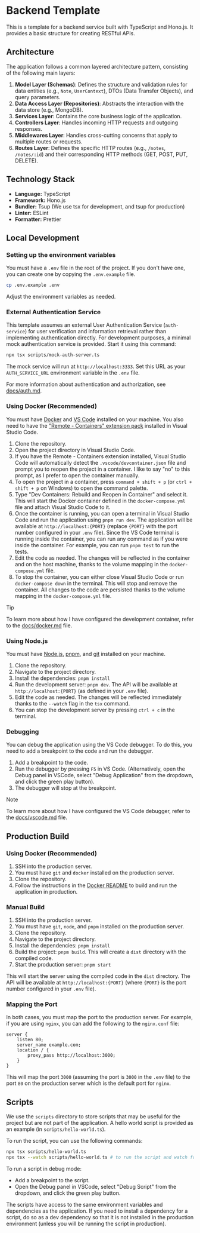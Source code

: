 # Backend Template

This is a template for a backend service built with TypeScript and Hono.js. It provides a basic structure for creating RESTful APIs.

## Architecture

The application follows a common layered architecture pattern, consisting of the following main layers:

1.  **Model Layer (Schemas)**: Defines the structure and validation rules for data entities (e.g., `Note`, `UserContext`), DTOs (Data Transfer Objects), and query parameters.
2.  **Data Access Layer (Repositories)**: Abstracts the interaction with the data store (e.g., MongoDB).
3.  **Services Layer**: Contains the core business logic of the application.
4.  **Controllers Layer**: Handles incoming HTTP requests and outgoing responses.
5.  **Middlewares Layer**: Handles cross-cutting concerns that apply to multiple routes or requests.
6.  **Routes Layer**: Defines the specific HTTP routes (e.g., `/notes`, `/notes/:id`) and their corresponding HTTP methods (GET, POST, PUT, DELETE).

## Technology Stack

- **Language:** TypeScript
- **Framework:** Hono.js
- **Bundler:** Tsup (We use tsx for development, and tsup for production)
- **Linter:** ESLint
- **Formatter:** Prettier

## Local Development

### Setting up the environment variables

You must have a `.env` file in the root of the project. If you don't have one, you can create one by copying the `.env.example` file.

```bash
cp .env.example .env
```

Adjust the environment variables as needed.

### External Authentication Service

This template assumes an external User Authentication Service (`auth-service`) for user verification and information retrieval rather than implementing authentication directly. For development purposes, a minimal mock authentication service is provided. Start it using this command:

```bash
npx tsx scripts/mock-auth-server.ts
```

The mock service will run at `http://localhost:3333`. Set this URL as your `AUTH_SERVICE_URL` environment variable in the `.env` file.

For more information about authentication and authorization, see [docs/auth.md](docs/auth.md).

### Using Docker (Recommended)

You must have [Docker](https://docs.docker.com/get-docker/) and [VS Code](https://code.visualstudio.com/) installed on your machine. You also need to have the ["Remote - Containers" extension pack](https://marketplace.visualstudio.com/items?itemName=ms-vscode-remote.vscode-remote-extensionpack) installed in Visual Studio Code.

1. Clone the repository.
2. Open the project directory in Visual Studio Code.
3. If you have the Remote - Containers extension installed, Visual Studio Code will automatically detect the `.vscode/devcontainer.json` file and prompt you to reopen the project in a container. I like to say "no" to this prompt, as I prefer to open the container manually.
4. To open the project in a container, press `command + shift + p` (or `ctrl + shift + p` on Windows) to open the command palette.
5. Type "Dev Containers: Rebuild and Reopen in Container" and select it. This will start the Docker container defined in the `docker-compose.yml` file and attach Visual Studio Code to it.
6. Once the container is running, you can open a terminal in Visual Studio Code and run the application using `pnpm run dev`. The application will be available at `http://localhost:{PORT}` (replace `{PORT}` with the port number configured in your `.env` file). Since the VS Code terminal is running inside the container, you can run any command as if you were inside the container. For example, you can run `pnpm test` to run the tests.
7. Edit the code as needed. The changes will be reflected in the container and on the host machine, thanks to the volume mapping in the `docker-compose.yml` file.
8. To stop the container, you can either close Visual Studio Code or run `docker-compose down` in the terminal. This will stop and remove the container. All changes to the code are persisted thanks to the volume mapping in the `docker-compose.yml` file.

> [!TIP]
> To learn more about how I have configured the development container, refer to the [docs/docker.md](docs/docker.md) file.

### Using Node.js

You must have [Node.js](https://nodejs.org/en/), [pnpm](https://pnpm.io/), and [git](https://git-scm.com/) installed on your machine.

1. Clone the repository.
2. Navigate to the project directory.
3. Install the dependencies: `pnpm install`
4. Run the development server: `pnpm dev`. The API will be available at `http://localhost:{PORT}` (as defined in your `.env` file).
5. Edit the code as needed. The changes will be reflected immediately thanks to the `--watch` flag in the `tsx` command.
6. You can stop the development server by pressing `ctrl + c` in the terminal.

### Debugging

You can debug the application using the VS Code debugger. To do this, you need to add a breakpoint to the code and run the debugger.

1. Add a breakpoint to the code.
2. Run the debugger by pressing `F5` in VS Code. (Alternatively, open the Debug panel in VSCode, select "Debug Application" from the dropdown, and click the green play button).
3. The debugger will stop at the breakpoint.

> [!NOTE]
> To learn more about how I have configured the VS Code debugger, refer to the [docs/vscode.md](docs/vscode.md) file.

## Production Build

### Using Docker (Recommended)

1. SSH into the production server.
2. You must have `git` and `docker` installed on the production server.
3. Clone the repository.
4. Follow the instructions in the [Docker README](docker/README.md) to build and run the application in production.

### Manual Build

1. SSH into the production server.
2. You must have `git`, `node`, and `pnpm` installed on the production server.
3. Clone the repository.
4. Navigate to the project directory.
5. Install the dependencies: `pnpm install`
6. Build the project: `pnpm build`. This will create a `dist` directory with the compiled code.
7. Start the production server: `pnpm start`

This will start the server using the compiled code in the `dist` directory. The API will be available at `http://localhost:{PORT}` (where `{PORT}` is the port number configured in your `.env` file).

### Mapping the Port

In both cases, you must map the port to the production server. For example, if you are using `nginx`, you can add the following to the `nginx.conf` file:

```plaintext
server {
    listen 80;
    server_name example.com;
    location / {
        proxy_pass http://localhost:3000;
    }
}
```

This will map the port `3000` (assuming the port is `3000` in the `.env` file) to the port `80` on the production server which is the default port for `nginx`.

## Scripts

We use the `scripts` directory to store scripts that may be useful for the project but are not part of the application. A hello world script is provided as an example (in `scripts/hello-world.ts`).

To run the script, you can use the following commands:

```bash
npx tsx scripts/hello-world.ts
npx tsx --watch scripts/hello-world.ts # to run the script and watch for changes
```

To run a script in debug mode:

- Add a breakpoint to the script.
- Open the Debug panel in VSCode, select "Debug Script" from the dropdown, and click the green play button.

The scripts have access to the same environment variables and dependencies as the application. If you need to install a dependency for a script, do so as a dev dependency so that it is not installed in the production environment (unless you will be running the script in production).
